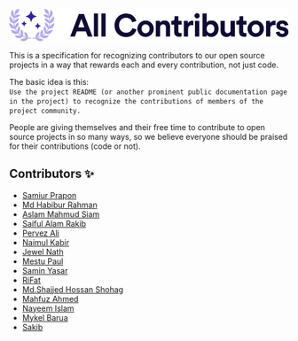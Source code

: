 <div align="center">
    <img src="./assets/banner.svg" alt="✨ All Contributors ✨" width="800px" />
</div>

This is a specification for recognizing contributors to our open source projects in a way that rewards each and every contribution, not just code.

The basic idea is this:<br>
`Use the project README (or another prominent public documentation page in the project) to recognize the contributions of members of the project community.`

People are giving themselves and their free time to contribute to open source projects in so many ways, so we believe everyone should be praised for their contributions (code or not).

## Contributors ✨

<!-- write down your name and github profile (do not delete anything) -->

- [Samiur Prapon](https://github.com/samiurprapon)
- [Md Habibur Rahman](https://github.com/yourchocomate)
- [Aslam Mahmud Siam](https://github.com/Amsiam)
- [Saiful Alam Rakib](https://github.com/4msar)
- [Pervez Ali](https://github.com/pervez-ali)
- [Naimul Kabir](https://github.com/kabirnayeem99)
- [Jewel Nath](https://github.com/devjewel01)
- [Mestu Paul](https://github.com/Mestu-Paul)
- [Samin Yasar](https://github.com/saminyasar004)
- [RiFat](https://github.com/Rifat977/)
- [Md.Shajjed Hossan Shohag](https://github.com/Shajjed1211)
- [Mahfuz Ahmed](https://github.com/mahfuz4223)
- [Nayeem Islam](https://github.com/nayeem101)
- [Mykel Barua](https://github.com/mykelbarua)
- [Sakib](https://github.com/Sakib-Fahmid)
